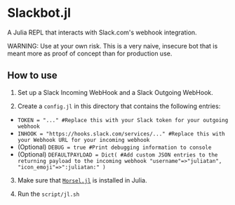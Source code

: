 # Slackbot.jl

A Julia REPL that interacts with Slack.com's webhook integration.

WARNING: Use at your own risk. This is a very naive, insecure bot that is meant more as proof of concept than for production use.

## How to use

1. Set up a Slack Incoming WebHook and a Slack Outgoing WebHook.

2. Create a `config.jl` in this directory that contains the following entries:

  - `TOKEN = "..." #Replace this with your Slack token for your outgoing webhook`
  - `INHOOK = "https://hooks.slack.com/services/..." #Replace this with your Webhook URL for your incoming webhook`
  - (Optional) `DEBUG = true #Print debugging information to console`
  - (Optional) `DEFAULTPAYLOAD = Dict(
    #Add custom JSON entries to the returning payload to the incoming webhook
    "username"=>"juliatan",
    "icon_emoji"=>":juliatan:"
)
`

3. Make sure that [`Morsel.jl`](https://github.com/JuliaWeb/Morsel.jl) is installed in Julia.

4. Run the `script/jl.sh` 
